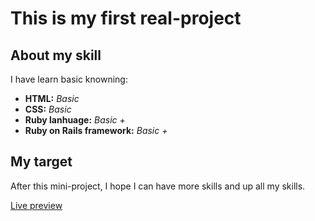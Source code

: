 # This is my first real-project

## About my skill
I have learn basic knowning:
- **HTML:** *Basic*
- **CSS:** *Basic*
- **Ruby lanhuage:** *Basic +*
- **Ruby on Rails framework:** *Basic +*

## My target
After this mini-project, I hope I can have more skills and up all my skills.

[Live preview](https://david-roark.github.io/the-odin-project/web_dev/google_homepage/index.html)
